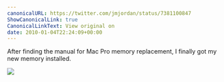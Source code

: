 ```yaml
---
canonicalURL: https://twitter.com/jmjordan/status/7381100847
ShowCanonicalLink: true
CanonicalLinkText: View original on
date: 2010-01-04T22:24:09+00:00
---
```

After finding the manual for Mac Pro memory replacement, I finally got my new memory installed.

![](/images/7381100847-54904472.png)
